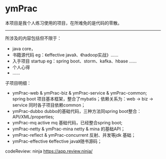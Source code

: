 # ymPrac
本项目是我个人练习使用的项目，在所难免的是代码的零散。
***

所涉及的内容包括但不限于：
* java core，
* 书籍源代码 eg：《effective java》、《hadoop实战》……
* 入手项目 startup eg：spring boot、storm、kafka、hbase ……
* 个人心得
* ……

子项目明细：
* ymPrac-web & ymPrac-biz & ymPrac-service & ymPrac-common;
   spring boot 项目基本框架，整合了mybatis；依赖关系为：web -> biz -> service 同时各子项目依赖common；
* ymPrac-dubbo dubbo的基础代码，三种方法同spring boot整合：API/XML/properties;
* ymPrac-mq active mq 基础代码，已经整合spring boot;
* ymPrac-netty & ymPrac-mina  netty &  mina 的基础API；
*  ymPrac-reflect & ymPrac-concurrent 反射、并发等jdk 基础；
* ymPrac-effective 《effective java》随书源码；


codeReview:
ninja https://app.review.ninja/
